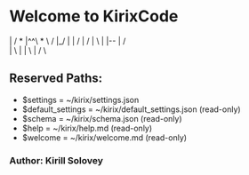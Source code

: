 # Welcome to KirixCode


  |  /  *  |^^\  *  \  /
  |_/   |  |  /  |   \/
  | \   |  |--   |   /\
  |  \  |  |  \  |  /  \


## Reserved Paths:

- $settings = ~/kirix/settings.json
- $default_settings = ~/kirix/default_settings.json (read-only)
- $schema = ~/kirix/schema.json (read-only)
- $help = ~/kirix/help.md (read-only)
- $welcome = ~/kirix/welcome.md (read-only)


### Author: Kirill Solovey
